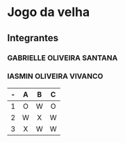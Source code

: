 # Jogo da velha
## Integrantes
### GABRIELLE OLIVEIRA SANTANA
### IASMIN OLIVEIRA VIVANCO

| -  |  A     | B     | C     |
| -- | :---:  | :---: | :---: |
| 1  | O      | W     | O     |
| 2  | W      | X     | W     |
| 3  | X      | W     | W     |
